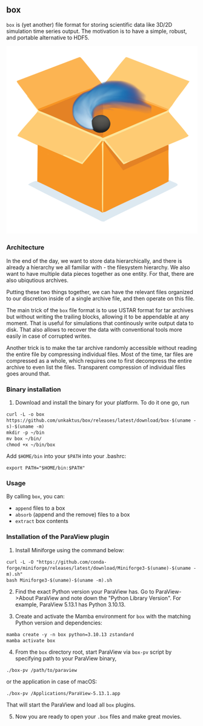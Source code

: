 ## box

`box` is (yet another) file format for storing scientific data like 3D/2D simulation time series output. The motivation is to have a simple, robust, and portable alternative to HDF5.

![box logo](box.png)


### Architecture

In the end of the day, we want to store data hierarchically, and there is already a hierarchy we all familiar with - the filesystem hierarchy. We also want to have multiple data pieces together as one entity. For that, there are also ubiqutious archives.

Putting these two things together, we can have the relevant files organized to our discretion inside of a single archive file, and then operate on this file.

The main trick of the `box` file format is to use USTAR format for tar archives but without writing the trailing blocks, allowing it to be appendable at any moment. That is useful for simulations that continously write output data to disk. That also allows to recover the data with conventional tools more easily in case of corrupted writes.

Another trick is to make the tar archive randomly accessible without reading the entire file by compressing individual files. Most of the time, tar files are compressed as a whole, which requires one to first decompress the entire archive to even list the files. Transparent compression of individual files goes around that.

### Binary installation

1. Download and install the binary for your platform. To do it one go, run

```shell
curl -L -o box https://github.com/unkaktus/box/releases/latest/download/box-$(uname -s)-$(uname -m)
mkdir -p ~/bin
mv box ~/bin/
chmod +x ~/bin/box
```

Add `$HOME/bin` into your `$PATH` into your .bashrc:
```shell
export PATH="$HOME/bin:$PATH"
```


### Usage

By calling `box`, you can:
 * `append` files to a box
 * `absorb` (append and the remove) files to a box
 * `extract` box contents

### Installation of the ParaView plugin

1. Install Miniforge using the command below:

```
curl -L -O "https://github.com/conda-forge/miniforge/releases/latest/download/Miniforge3-$(uname)-$(uname -m).sh"
bash Miniforge3-$(uname)-$(uname -m).sh
```

2. Find the exact Python version your ParaView has. Go to ParaView->About ParaView and note down the "Python Library Version". For example, ParaView 5.13.1 has Python 3.10.13.

3. Create and activate the Mamba environment for `box` with the matching Python version and dependencies:

```shell
mamba create -y -n box python=3.10.13 zstandard
mamba activate box
```
4. From the `box` directory root, start ParaView via `box-pv` script by specifying path to your ParaView binary, 

```shell
./box-pv /path/to/paraview
```

or the application in case of macOS:

```shell
./box-pv /Applications/ParaView-5.13.1.app
```

That will start the ParaView and load all `box` plugins.

5. Now you are ready to open your `.box` files and make great movies.
